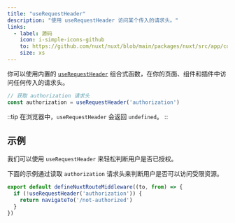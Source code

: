```yaml
---
title: "useRequestHeader"
description: "使用 useRequestHeader 访问某个传入的请求头。"
links:
  - label: 源码
    icon: i-simple-icons-github
    to: https://github.com/nuxt/nuxt/blob/main/packages/nuxt/src/app/composables/ssr.ts
    size: xs
---
```


你可以使用内置的 [`useRequestHeader`](/docs/api/composables/use-request-header) 组合式函数，在你的页面、组件和插件中访问任何传入的请求头。

```ts
// 获取 authorization 请求头
const authorization = useRequestHeader('authorization')
```

::tip
在浏览器中，`useRequestHeader` 会返回 `undefined`。
::

## 示例

我们可以使用 `useRequestHeader` 来轻松判断用户是否已授权。

下面的示例通过读取 `authorization` 请求头来判断用户是否可以访问受限资源。

```ts [middleware/authorized-only.ts]
export default defineNuxtRouteMiddleware((to, from) => {
  if (!useRequestHeader('authorization')) {
    return navigateTo('/not-authorized')
  }
})
```